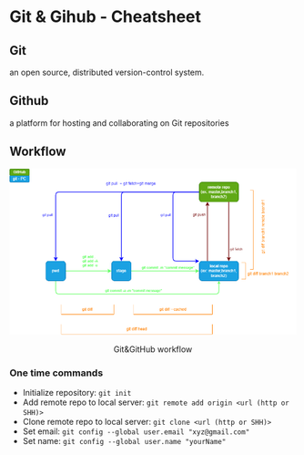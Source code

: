 # Git & Gihub - Cheatsheet

## Git

an open source, distributed version-control system.

## Github

a platform for hosting and collaborating on Git repositories

## Workflow

![Git and GitHub](./../img/workflow-git.drawio.png "overview")

<p style="text-align: center;">Git&GitHub workflow</p>

### One time commands

- Initialize repository: `git init`
- Add remote repo to local server: `git remote add origin <url (http or SHH)>`
- Clone remote repo to local server: `git clone <url (http or SHH)>`
- Set email: `git config --global user.email "xyz@gmail.com"`
- Set name: `git config --global user.name "yourName"`
